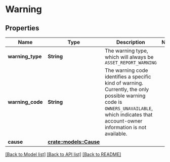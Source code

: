 # Warning

## Properties

Name | Type | Description | Notes
------------ | ------------- | ------------- | -------------
**warning_type** | **String** | The warning type, which will always be `ASSET_REPORT_WARNING` | 
**warning_code** | **String** | The warning code identifies a specific kind of warning. Currently, the only possible warning code is `OWNERS_UNAVAILABLE`, which indicates that account-owner information is not available. | 
**cause** | [**crate::models::Cause**](Cause.md) |  | 

[[Back to Model list]](../README.md#documentation-for-models) [[Back to API list]](../README.md#documentation-for-api-endpoints) [[Back to README]](../README.md)


